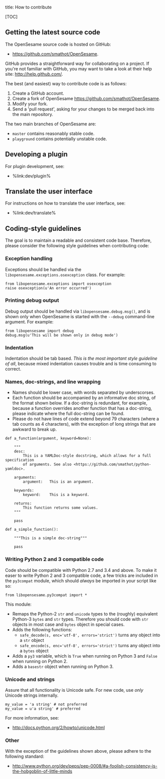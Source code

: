 title: How to contribute

[TOC]

## Getting the latest source code

The OpenSesame source code is hosted on GitHub:

- <https://github.com/smathot/OpenSesame>.

GitHub provides a straightforward way for collaborating on a project. If you're not familiar with GitHub, you may want to take a look at their help site: <http://help.github.com/>.

The best (and easiest) way to contribute code is as follows:

1. Create a GitHub account.
2. Create a fork of OpenSesame <https://github.com/smathot/OpenSesame>.
3. Modify your fork.
4. Send a 'pull request', asking for your changes to be merged back into the main repository.

The two main branches of OpenSesame are:

- `master` contains reasonably stable code.
- `playground` contains potentially unstable code.

## Developing a plugin

For plugin development, see:

- %link:dev/plugin%

## Translate the user interface

For instructions on how to translate the user interface, see:

- %link:dev/translate%

## Coding-style guidelines

The goal is to maintain a readable and consistent code base. Therefore, please consider the following style guidelines when contributing code:

### Exception handling

Exceptions should be handled via the `libopensesame.exceptions.osexception` class. For example:

~~~ .python
from libopensesame.exceptions import osexception
raise osexception(u'An error occurred')
~~~

### Printing debug output

Debug output should be handled via `libopensesame.debug.msg()`, and is shown only when OpenSesame is started with the `--debug` command-line argument. For example:

~~~ .python
from libopensesame import debug
debug.msg(u'This will be shown only in debug mode')
~~~

### Indentation

Indentation should be tab based. *This is the most important style guideline of all*, because mixed indentation causes trouble and is time consuming to correct.

### Names, doc-strings, and line wrapping

- Names should be lower case, with words separated by underscorses.
- Each function should be accompanied by an informative doc string, of the format shown below. If a doc-string is redundant, for example, because a function overrides another function that has a doc-string, please indicate where the full doc-string can be found.
- Please do not have lines of code extend beyond 79 characters (where a tab counts as 4 characters), with the exception of long strings that are awkward to break up.

~~~ .python
def a_function(argument, keyword=None):

	"""
	desc:
		This is a YAMLDoc-style docstring, which allows for a full specification
		of arguments. See also <https://github.com/smathot/python-yamldoc>.

	arguments:
		argument:   This is an argument.

	keywords:
		keyword:    This is a keyword.

	returns:
		This function returns some values.
	"""

	pass

def a_simple_function():

	"""This is a simple doc-string"""

	pass

~~~

### Writing Python 2 and 3 compatible code

Code should be compatible with Python 2.7 and 3.4 and above. To make it easer to write Python 2 and 3 compatible code, a few tricks are included in the `py3compat` module, which should *always* be imported in your script like so:

~~~ .python
from libopensesame.py3compat import *
~~~

This module:

- Remaps the Python-2 `str` and `unicode` types to the (roughly) equivalent Python-3 `bytes` and `str` types. Therefore you should code with `str` objects in most case and `bytes` object in special cases.
- Adds the following functions:
  - `safe_decode(s, enc='utf-8', errors='strict')` turns any object into a `str` object
  - `safe_encode(s, enc='utf-8', errors='strict')` turns any object into a `bytes` object
- Adds a `py3` variable, which is `True` when running on Python 3 and `False` when running on Python 2.
- Adds a `basestr` object when running on Python 3.

### Unicode and strings

Assure that all functionality is Unicode safe. For new code, use *only* Unicode strings internally.

~~~ .python
my_value = 'a string' # not preferred
my_value = u'a string' # preferred
~~~

For more information, see:

- <http://docs.python.org/2/howto/unicode.html>

### Other

With the exception of the guidelines shown above, please adhere to the following standard:

- <http://www.python.org/dev/peps/pep-0008/#a-foolish-consistency-is-the-hobgoblin-of-little-minds>
